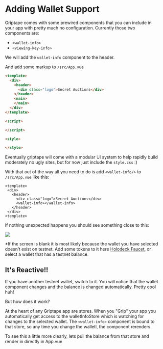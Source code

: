 # Adding Wallet Support

Griptape comes with some prewired components that you can include in your app with pretty much no configuration. Currently those two components are:

- `<wallet-info>`
- `<viewing-key-info>`

We will add the `wallet-info` component to the header.

And add some markup to `/src/App.vue`

```html
<template>
  <div>
    <header>
      <div class="logo">Secret Auctions</div>
    </header>
    <main>
    </main>
  </div>
</template>

<script>

</script>

<style>

</style>
```

 Eventually griptape will come with a modular UI system to help rapidly build moderately no ugly sites, but for now just include the `style.css` :)

 With that out of the way all you need to do is add `<wallet-info/>` to `/src/App.vue` like this:

 ```html{5}
 <template>
  <div>
    <header>
      <div class="logo">Secret Auctions</div>
      <wallet-info></wallet-info>
    </header>
  </div>
<template>
```

If nothing unexpected happens you should see something close to this:

![](/tutorial-wallet-component.png)

*If the screen is blank it is most likely because the wallet you have selected doesn't exist on testnet. Add some tokens to it here [Holodeck Faucet](https://faucet.secrettestnet.io/), or select a wallet that has a testnet balance.

## It's Reactive!!

If you have another testnet wallet, switch to it. You will notice that the wallet component changes and the balance is changed automatically. Pretty cool huh!

But how does it work?

At the heart of any Griptape app are stores. When you "Grip" your app you automatically get access to the walletInfoStore which is watching for changes to the selected wallet. The `<wallet-info>` component is bound to that store, so any time you change the walletl, the component rerenders.

To see this a little more clearly, lets pull the balance from that store and render in directly in App.vue